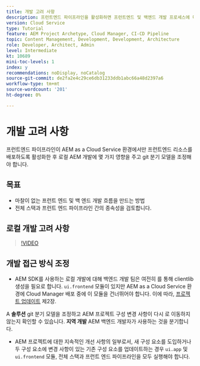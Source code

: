 ```yaml
---
title: 개발 고려 사항
description: 프런트엔드 파이프라인을 활성화하면 프런트엔드 및 백엔드 개발 프로세스에 미치는 영향을 고려하십시오.
version: Cloud Service
type: Tutorial
feature: AEM Project Archetype, Cloud Manager, CI-CD Pipeline
topic: Content Management, Development, Development, Architecture
role: Developer, Architect, Admin
level: Intermediate
kt: 10689
mini-toc-levels: 1
index: y
recommendations: noDisplay, noCatalog
source-git-commit: de2fa2e4c29ce6db31233ddb1abc66a48d2397a6
workflow-type: tm+mt
source-wordcount: '201'
ht-degree: 0%

---
```



# 개발 고려 사항

프런트엔드 파이프라인이 AEM as a Cloud Service 환경에서만 프런트엔드 리소스를 배포하도록 활성화한 후 로컬 AEM 개발에 몇 가지 영향을 주고 git 분기 모델을 조정해야 합니다.

## 목표

* 마찰이 없는 프런트 엔드 및 백 엔드 개발 흐름을 만드는 방법
* 전체 스택과 프런트 엔드 파이프라인 간의 종속성을 검토합니다.


## 로컬 개발 고려 사항

>[!VIDEO](https://video.tv.adobe.com/v/3409421/)


## 개발 접근 방식 조정

* AEM SDK를 사용하는 로컬 개발에 대해 백엔드 개발 팀은 여전히 를 통해 clientlib 생성을 필요로 합니다. `ui.frontend` 모듈이 있지만 AEM as a Cloud Service 환경에 Cloud Manager 배포 중에 이 모듈을 건너뛰어야 합니다. 이에 따라, [프로젝트 업데이트](update-project.md) 제2장.

A __솔루션__ git 분기 모델을 조정하고 AEM 프로젝트 구성 변경 사항이 다시 로 이동하지 않는지 확인할 수 있습니다. __지역 개발__ AEM 백엔드 개발자가 사용하는 것을 분기합니다.


* AEM 프로젝트에 대한 지속적인 개선 사항의 일부로서, 새 구성 요소를 도입하거나 두 구성 요소에 변경 사항이 있는 기존 구성 요소를 업데이트하는 경우 `ui.app` 및 `ui.frontend` 모듈, 전체 스택과 프런트 엔드 파이프라인을 모두 실행해야 합니다.



